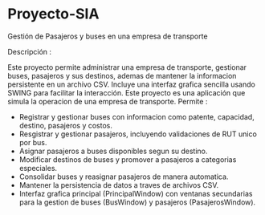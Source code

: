 # Proyecto-SIA
Gestión de Pasajeros y buses en una empresa de transporte 

Descripción :

Este proyecto permite administrar una empresa de transporte, gestionar buses, pasajeros y sus destinos, ademas de mantener la informacion persistente en un archivo CSV. Incluye una interfaz grafica sencilla usando SWING para facilitar la interacción.
Este proyecto es una aplicación que simula la operacion de una empresa de transporte. Permite :
* Registrar y gestionar buses con informacion como patente, capacidad, destino, pasajeros y costos.
* Resgistrar y gestionar pasajeros, incluyendo validaciones de RUT unico por bus.
* Asignar pasajeros a buses disponibles segun su destino.
* Modificar destinos de buses y promover a pasajeros a categorias especiales.
* Consolidar buses y reasignar pasajeros de manera automatica.
* Mantener la persistencia de datos a traves de archivos CSV.
* Interfaz grafica principal (PrincipalWindow) con ventanas secundarias para la gestion de buses (BusWindow) y pasajeros (PasajerosWindow).

